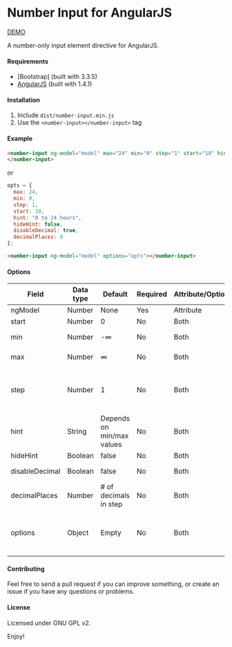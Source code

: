 # Number Input for AngularJS

[DEMO]

A number-only input element directive for AngularJS.

#### Requirements
* [Bootstrap] (built with 3.3.5)
* [AngularJS] (built with 1.4.1)

#### Installation
1. Include `dist/number-input.min.js`
2. Use the `<number-input></number-input>` tag

#### Example
```HTML
<number-input ng-model="model" max="24" min="0" step="1" start="10" hint="0 to 24 hours" hideHint="false" disableDecimal="true" decimalPlaces="0">
</number-input>
```

_or_

```JavaScript
opts = {
  max: 24,
  min: 0,
  step: 1,
  start: 10,
  hint: "0 to 24 hours",
  hideHint: false,
  disableDecimal: true,
  decimalPlaces: 0
};
```
```HTML
<number-input ng-model="model" options="opts"></number-input>
```

#### Options
| Field          | Data type     | Default                   | Required | Attribute/Option | Description
| -------------- | ------------- | ------------------------- | -------- | ----------- | -----------
| ngModel        | Number        | None                      | Yes      | Attribute   | AngularJS model
| start          | Number        | 0                         | No       | Both        | Initial input value
| min            | Number        | -∞                        | No       | Both        | Minimum input value
| max            | Number        | ∞                         | No       | Both        | Maximum input value
| step           | Number        | 1                         | No       | Both        | How much to increase/decrease by when the +/- buttons are pressed
| hint           | String        | Depends on min/max values | No       | Both        | Small text that appears below the input element
| hideHint       | Boolean       | false                     | No       | Both        | Hides the hint
| disableDecimal | Boolean       | false                     | No       | Both        | Disables decimals from being typed
| decimalPlaces  | Number        | # of decimals in step     | No       | Both        | Number of decimal places shown
| options        | Object        | Empty                     | No       | Both        | Options can be used instead of element attributes (attributes have priority)

#### Contributing
Feel free to send a pull request if you can improve something, or create an issue if you have any questions or problems.

#### License
Licensed under GNU GPL v2.

Enjoy!

[DEMO]:http://cohenadair.github.io/angular.number-input/
[Boostrap]:http://getbootstrap.com/
[AngularJS]:https://angularjs.org/
